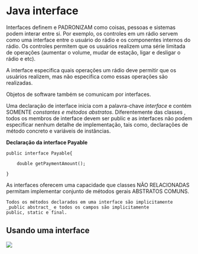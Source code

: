 # Java interface

Interfaces definem e PADRONIZAM como coisas, pessoas e sistemas podem interar entre si. Por exemplo, os controles em um rádio servem
como uma interface entre o usuário do rádio e os componentes internos do rádio. Os controles permitem que os usuários realizem uma 
série limitada de operações (aumentar o volume, mudar de estação, ligar e desligar o rádio e etc).

A interface especifica quais operações um rádio deve permitir que os usuários realizem, mas não especifica como essas operações são
realizadas.

Objetos de software também se comunicam por interfaces.

Uma declaração de interface inicia com a palavra-chave _interface_ e contém SOMENTE _constantes e métodos abstratos_. Diferentemente
das classes , todos os membros de interface devem ser public e as interfaces não podem especificar nenhum detalhe de implementação,
tais como, declarações de método concreto e variáveis de instâncias.

**Declaração da interface Payable**

	public interface Payable{
	
		double getPaymentAmount();
	
	}

As interfaces oferecem uma capacidade que classes NÃO RELACIONADAS permitam implementar conjunto de métodos gerais ABSTRATOS COMUNS.

	Todos os métodos declarados em uma interface são implicitamente _public abstract_ e todos os campos são implicitamente 
	public, static e final.

## Usando uma interface

<image src="https://github.com/shnonomura/diarioProgramacao/blob/master/imagem/hierarquia interface.jpg">